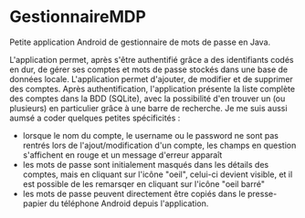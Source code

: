 # GestionnaireMDP
Petite application Android de gestionnaire de mots de passe en Java.

L'application permet, après s'être authentifié grâce a des identifiants codés en dur, de gérer ses comptes et mots de passe stockés dans une base de données locale.
L'application permet d'ajouter, de modifier et de supprimer des comptes.
Après authentification, l'application présente la liste complète des comptes dans la BDD (SQLite), avec la possibilité d'en trouver un (ou plusieurs) en particulier grâce à une barre de recherche.
Je me suis aussi aumsé a coder quelques petites spécificités : 
- lorsque le nom du compte, le username ou le password ne sont pas rentrés lors de l'ajout/modification d'un compte, les champs en question s'affichent en rouge et un message d'erreur apparaît
- les mots de passe sont initialement masqués dans les détails des comptes, mais en cliquant sur l'icône "oeil", celui-ci devient visible, et il est possible de les remarsqer en cliquant sur l'icône "oeil barré"
- les mots de passe peuvent directement être copiés dans le presse-papier du téléphone Android depuis l'application.
